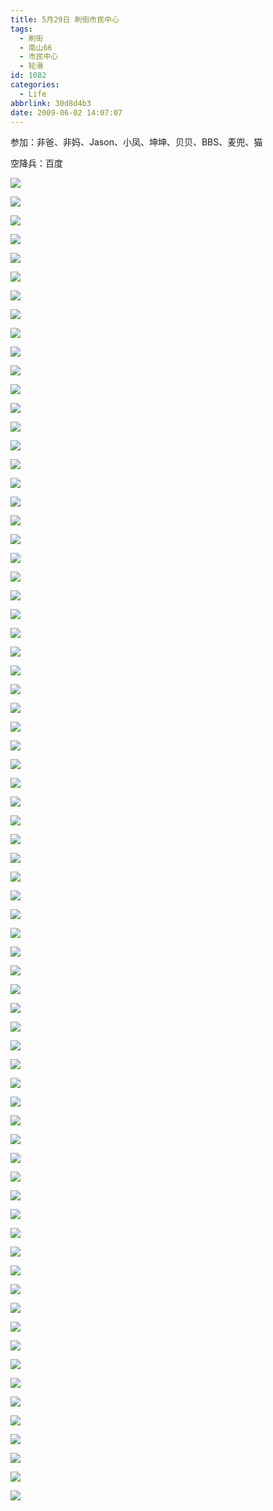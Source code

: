 ```yaml
---
title: 5月29日 刷街市民中心
tags:
  - 刷街
  - 南山66
  - 市民中心
  - 轮滑
id: 1082
categories:
  - Life
abbrlink: 30d8d4b3
date: 2009-06-02 14:07:07
---
```


参加：非爸、非妈、Jason、小凤、坤坤、贝贝、BBS、麦兜、猫

空降兵：百度

![](/images/2009/06/02_20090602_11308.jpg)

![](/images/2009/06/02_20090602_11309.jpg)

![](/images/2009/06/02_20090602_11310.jpg)

![](/images/2009/06/02_20090602_11311.jpg)

![](/images/2009/06/02_20090602_11312.jpg)

![](/images/2009/06/02_20090602_11313.jpg)

![](/images/2009/06/02_20090602_11314.jpg)

![](/images/2009/06/02_20090602_11315.jpg)

![](/images/2009/06/02_20090602_11316.jpg)

![](/images/2009/06/02_20090602_11317.jpg)

![](/images/2009/06/02_20090602_11318.jpg)

![](/images/2009/06/02_20090602_11319.jpg)

![](/images/2009/06/02_20090602_11320.jpg)

![](/images/2009/06/02_20090602_11321.jpg)

![](/images/2009/06/02_20090602_11322.jpg)

![](/images/2009/06/02_20090602_11323.jpg)

![](/images/2009/06/02_20090602_11324.jpg)

![](/images/2009/06/02_20090602_11325.jpg)

![](/images/2009/06/02_20090602_11326.jpg)

![](/images/2009/06/02_20090602_11327.jpg)

![](/images/2009/06/02_20090602_11328.jpg)

![](/images/2009/06/02_20090602_11329.jpg)

![](/images/2009/06/02_20090602_11330.jpg)

![](/images/2009/06/02_20090602_11331.jpg)

![](/images/2009/06/02_20090602_11332.jpg)

![](/images/2009/06/02_20090602_11333.jpg)

![](/images/2009/06/02_20090602_11334.jpg)

![](/images/2009/06/02_20090602_11335.jpg)

![](/images/2009/06/02_20090602_11336.jpg)

![](/images/2009/06/02_20090602_11337.jpg)

![](/images/2009/06/02_20090602_11338.jpg)

![](/images/2009/06/02_20090602_11339.jpg)

![](/images/2009/06/02_20090602_11340.jpg)

![](/images/2009/06/02_20090602_11341.jpg)

![](/images/2009/06/02_20090602_11342.jpg)

![](/images/2009/06/02_20090602_11343.jpg)

![](/images/2009/06/02_20090602_11344.jpg)

![](/images/2009/06/02_20090602_11345.jpg)

![](/images/2009/06/02_20090602_11346.jpg)

![](/images/2009/06/02_20090602_11347.jpg)

![](/images/2009/06/02_20090602_11348.jpg)

![](/images/2009/06/02_20090602_11349.jpg)

![](/images/2009/06/02_20090602_11350.jpg)

![](/images/2009/06/02_20090602_11351.jpg)

![](/images/2009/06/02_20090602_11352.jpg)

![](/images/2009/06/02_20090602_11353.jpg)

![](/images/2009/06/02_20090602_11354.jpg)

![](/images/2009/06/02_20090602_11355.jpg)

![](/images/2009/06/02_20090602_11356.jpg)

![](/images/2009/06/02_20090602_11357.jpg)

![](/images/2009/06/02_20090602_11358.jpg)

![](/images/2009/06/02_20090602_11359.jpg)

![](/images/2009/06/02_20090602_11360.jpg)

![](/images/2009/06/02_20090602_11361.jpg)

![](/images/2009/06/02_20090602_11362.jpg)

![](/images/2009/06/02_20090602_11363.jpg)

![](/images/2009/06/02_20090602_11364.jpg)

![](/images/2009/06/02_20090602_11365.jpg)

![](/images/2009/06/02_20090602_11366.jpg)

![](/images/2009/06/02_20090602_11367.jpg)

![](/images/2009/06/02_20090602_11368.jpg)

![](/images/2009/06/02_20090602_11369.jpg)

![](/images/2009/06/02_20090602_11370.jpg)

![](/images/2009/06/02_20090602_11371.jpg)

![](/images/2009/06/02_20090602_11372.jpg)

![](/images/2009/06/02_20090602_11373.jpg)

![](/images/2009/06/02_20090602_11374.jpg)

![](/images/2009/06/02_20090602_11375.jpg)

![](/images/2009/06/02_20090602_11376.jpg)

![](/images/2009/06/02_20090602_11377.jpg)

![](/images/2009/06/02_20090602_11378.jpg)